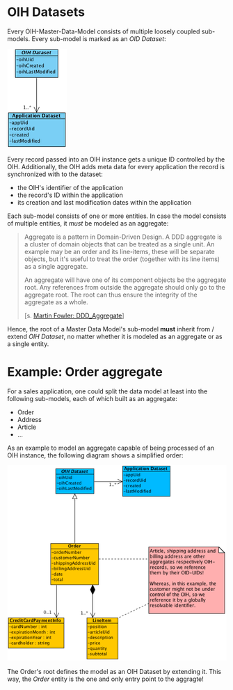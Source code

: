 # OIH Datasets
Every OIH-Master-Data-Model consists of multiple loosely coupled sub-models. Every sub-model is marked as an *OID Dataset*:

![OIH Record](assets/oih-dataset.png)

Every record passed into an OIH instance gets a unique ID controlled by the OIH. Additionally, the OIH adds meta data for every application the record is synchronized with to the dataset:

* the OIH's identifier of the application
* the record's ID within the application
* its creation and last modification dates within the application

Each sub-model consists of one or more entities. In case the model consists of multiple entities, it *must* be modeled as an aggregate:

> Aggregate is a pattern in Domain-Driven Design. A DDD aggregate is a cluster of domain objects that can be treated as a single unit. An example may be an order and its line-items, these will be separate objects, but it's useful to treat the order (together with its line items) as a single aggregate.
> 
> An aggregate will have one of its component objects be the aggregate root. Any references from outside the aggregate should only go to the aggregate root. The root can thus ensure the integrity of the aggregate as a whole.
> 
> [s. [Martin Fowler: DDD_Aggregate](https://martinfowler.com/bliki/DDD_Aggregate.html)]

Hence, the root of a Master Data Model's sub-model **must** inherit from / extend _OIH Dataset_, no matter whether it is modeled as an aggregate or as a single entity.




# Example: Order aggregate

For a sales application, one could split the data model at least into the following sub-models, each of which built as an aggregate:

* Order
* Address
* Article
* ...

As an example to model an aggregate capable of being processed of an OIH instance, the following diagram shows a simplified order:

![Aggregate example: Order](assets/aggregate-example.png)

The Order's root defines the model as an OIH Dataset by extending it. This way, the _Order_ entity is the one and only entry point to the aggragte!